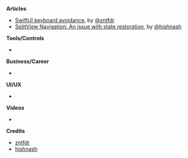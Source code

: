 
**Articles**

* [SwiftUI keyboard avoidance](https://www.fivestars.blog/swiftui/swiftui-keyboard.html), by [@zntfdr](https://twitter.com/zntfdr)
* [SplitView Navigation: An issue with state restoration](https://lostmoa.com/blog/SummoningSplitViewSidebar/), by [@hishnash](https://twitter.com/hishnash)

**Tools/Controls**

* 

**Business/Career**

* 

**UI/UX**

* 

**Videos**

* 

**Credits**

* [zntfdr](https://github.com/zntfdr)
* [hishnash](https://github.com/hishnash)
